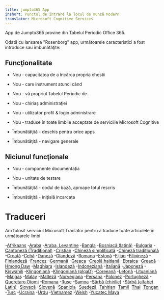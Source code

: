 ```yaml
---
title: jumpto365 App
inshort: Punctul de intrare la locul de muncă Modern
translator: Microsoft Cognitive Services
---
```



App de Jumpto365 provine din Tabelul Periodic Office 365. 

Odată cu lansarea "Rosenborg" app, următoarele caracteristici a fost introduce sau îmbunătăţite:

## Funcţionalitate

* Nou - capacitatea de a încărca propria chestii

* Nou - care instrument atunci când

* Nou - vă propriul Tabelul Periodic de...

* Nou - chiriaş administraţiei

* Nou - utilizator profil & login administrare

* Nou - traduse în toate limbile acceptate de serviciile Microsoft Cognitive

* Îmbunătăţită - deschis pentru orice apps

* Îmbunătăţită - navigare generale

## Niciunul funcţionale

* Nou - componente documentaţia

* Nou - unitate de testare

* Îmbunătăţită - codul de bază, aproape totul rescris

* Îmbunătăţită - iniţială incarcata


# Traduceri
Am folosit serviciul Microsoft Tranlator pentru a traduce toate articolele în următoarele limbi

-[Afrikaans](https://preview.app.jumpto365.com/tool/jumpto365/language/af)
-[Araba](https://preview.app.jumpto365.com/tool/jumpto365/language/ar)
-[Araba, Levantine](https://preview.app.jumpto365.com/tool/jumpto365/language/apc)
-[Bangla](https://preview.app.jumpto365.com/tool/jumpto365/language/bn)
-[Bosniacă (latină)](https://preview.app.jumpto365.com/tool/jumpto365/language/bs)
-[Bulgaria](https://preview.app.jumpto365.com/tool/jumpto365/language/bg)
-[Cantoneză (Traditional)](https://preview.app.jumpto365.com/tool/jumpto365/language/yue)
-[Cristian](https://preview.app.jumpto365.com/tool/jumpto365/language/ca)
-[Chineză simplificată](https://preview.app.jumpto365.com/tool/jumpto365/language/zh-Hans)
-[Chineză tradiţională](https://preview.app.jumpto365.com/tool/jumpto365/language/zh-Hant)
-[Croată](https://preview.app.jumpto365.com/tool/jumpto365/language/hr)
-[Cehă](https://preview.app.jumpto365.com/tool/jumpto365/language/cs)
-[Daneză](https://preview.app.jumpto365.com/tool/jumpto365/language/da)
-[Olandeză](https://preview.app.jumpto365.com/tool/jumpto365/language/nl)
-[Romana](https://preview.app.jumpto365.com/tool/jumpto365/language/en)
-[Estonă](https://preview.app.jumpto365.com/tool/jumpto365/language/et)
-[Fijian](https://preview.app.jumpto365.com/tool/jumpto365/language/fj)
-[Filipineză](https://preview.app.jumpto365.com/tool/jumpto365/language/fil)
-[Finlandeză](https://preview.app.jumpto365.com/tool/jumpto365/language/fi)
-[Francez](https://preview.app.jumpto365.com/tool/jumpto365/language/fr)
-[Germană](https://preview.app.jumpto365.com/tool/jumpto365/language/de)
-[Greaca](https://preview.app.jumpto365.com/tool/jumpto365/language/el)
-[Creolă haitiană](https://preview.app.jumpto365.com/tool/jumpto365/language/ht)
-[Ebraica](https://preview.app.jumpto365.com/tool/jumpto365/language/he)
-[Greacă](https://preview.app.jumpto365.com/tool/jumpto365/language/hi)
-[Hmong Daw](https://preview.app.jumpto365.com/tool/jumpto365/language/mww)
-[Maghiara](https://preview.app.jumpto365.com/tool/jumpto365/language/hu)
-[Islandeză](https://preview.app.jumpto365.com/tool/jumpto365/language/is)
-[Indoneziană](https://preview.app.jumpto365.com/tool/jumpto365/language/id)
-[Italiană](https://preview.app.jumpto365.com/tool/jumpto365/language/it)
-[Japoneză](https://preview.app.jumpto365.com/tool/jumpto365/language/ja)
-[Kiswahili](https://preview.app.jumpto365.com/tool/jumpto365/language/sw)
-[Klingoniană](https://preview.app.jumpto365.com/tool/jumpto365/language/tlh)
-[Klingoniană (plqaD)](https://preview.app.jumpto365.com/tool/jumpto365/language/tlh-Qaak)
-[Coreeană](https://preview.app.jumpto365.com/tool/jumpto365/language/ko)
-[Letonă](https://preview.app.jumpto365.com/tool/jumpto365/language/lv)
-[Lituaniană](https://preview.app.jumpto365.com/tool/jumpto365/language/lt)
-[Malgaş](https://preview.app.jumpto365.com/tool/jumpto365/language/mg)
-[Malay](https://preview.app.jumpto365.com/tool/jumpto365/language/ms)
-[Malteză](https://preview.app.jumpto365.com/tool/jumpto365/language/mt)
-[Norvegiana](https://preview.app.jumpto365.com/tool/jumpto365/language/nb)
-[Persana](https://preview.app.jumpto365.com/tool/jumpto365/language/fa)
-[Polonez](https://preview.app.jumpto365.com/tool/jumpto365/language/pl)
-[Portugheză](https://preview.app.jumpto365.com/tool/jumpto365/language/pt)
-[Queretaro Otomi](https://preview.app.jumpto365.com/tool/jumpto365/language/otq)
-[Romana](https://preview.app.jumpto365.com/tool/jumpto365/language/ro)
-[Ruse](https://preview.app.jumpto365.com/tool/jumpto365/language/ru)
-[Samoa](https://preview.app.jumpto365.com/tool/jumpto365/language/sm)
-[Sârbă (chirilic)](https://preview.app.jumpto365.com/tool/jumpto365/language/sr-Cyrl)
-[Sârbă (alfabet Latin)](https://preview.app.jumpto365.com/tool/jumpto365/language/sr-Latn)
-[Slovacă](https://preview.app.jumpto365.com/tool/jumpto365/language/sk)
-[Slovenă](https://preview.app.jumpto365.com/tool/jumpto365/language/sl)
-[Spaniola](https://preview.app.jumpto365.com/tool/jumpto365/language/es)
-[Suedeză](https://preview.app.jumpto365.com/tool/jumpto365/language/sv)
-[Tahitian](https://preview.app.jumpto365.com/tool/jumpto365/language/ty)
-[Tamil](https://preview.app.jumpto365.com/tool/jumpto365/language/ta)
-[Thai](https://preview.app.jumpto365.com/tool/jumpto365/language/th)
-[Tongan](https://preview.app.jumpto365.com/tool/jumpto365/language/to)
-[Turc](https://preview.app.jumpto365.com/tool/jumpto365/language/tr)
-[Ucraina](https://preview.app.jumpto365.com/tool/jumpto365/language/uk)
-[Urdu](https://preview.app.jumpto365.com/tool/jumpto365/language/ur)
-[Vietnamez](https://preview.app.jumpto365.com/tool/jumpto365/language/vi)
-[Welsh](https://preview.app.jumpto365.com/tool/jumpto365/language/cy)
-[Yucatec Maya](https://preview.app.jumpto365.com/tool/jumpto365/language/yua)

